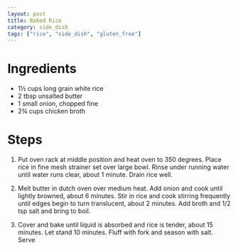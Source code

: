 ```yaml
---
layout: post
title: Baked Rice
category: side_dish
tags: ["rice", "side_dish", "gluten_free"]
---
```


# Ingredients
* 1½	cups long grain white rice
* 2	tbsp unsalted butter
* 1	small onion, chopped fine
* 2¾	cups chicken broth

# Steps
1.  Put oven rack at middle position and heat oven to 350 degrees.  Place rice in fine mesh strainer set over large bowl.  Rinse under running water until water runs clear, about 1 minute.  Drain rice well.

2.  Melt butter in dutch oven over medium heat.  Add onion and cook until lightly browned, about 6 minutes.  Stir in rice and cook stirring frequently until edges begin to turn translucent, about 2 minutes.  Add broth and 1/2 tsp salt and bring to boil.

3.  Cover and bake until liquid is absorbed and rice is tender, about 15 minutes.  Let stand 10 minutes.  Fluff with fork and season with salt.  Serve
